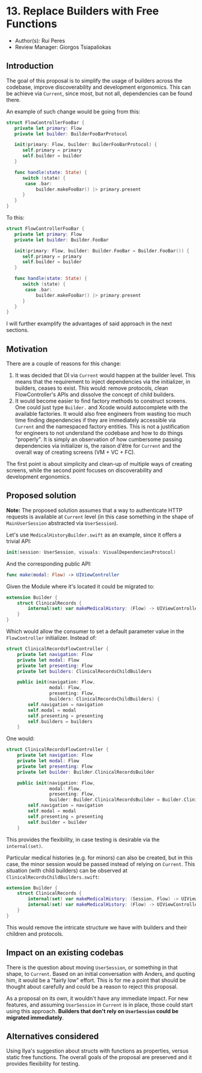# 13. Replace Builders with Free Functions

* Author(s): Rui Peres
* Review Manager: Giorgos Tsiapaliokas

## Introduction

The goal of this proposal is to simplify the usage of builders across the codebase, improve discoverability and development ergonomics. This can be achieve via `Current`, since most, but not all, dependencies can be found there. 

An example of such change would be going from this:

```swift
struct FlowControllerFooBar {
   private let primary: Flow
   private let builder: BuilderFooBarProtocol

   init(primary: Flow, builder: BuilderFooBarProtocol) {
      self.primary = primary
      self.builder = builder
   } 

   func handle(state: State) {
      switch (state) {
       case .bar: 
           builder.makeFooBar() |> primary.present
      }
   }
}
```

To this:

```swift
struct FlowControllerFooBar {
   private let primary: Flow
   private let builder: Builder.FooBar

   init(primary: Flow, builder: Builder.FooBar = Builder.FooBar()) {
      self.primary = primary
      self.builder = builder
   } 

   func handle(state: State) {
      switch (state) {
       case .bar: 
           builder.makeFooBar() |> primary.present
      }
   }
}
```

I will further examplify the advantages of said approach in the next sections.

## Motivation

There are a couple of reasons for this change:

1. It was decided that DI via `Current` would happen at the builder level. This means that the requirement to inject dependencies via the initializer, in builders, ceases to exist. This would: remove protocols, clean FlowController's APIs and dissolve the concept of child builders. 
2. It would become easier to find factory methods to construct screens. One could just type `Builder.` and Xcode would autocomplete with the available factories. It would also free engineers from wasting too much time finding dependencies if they are immediately accessible via `Current` and the namespaced factory entities. This is not a justification for engineers to not understand the codebase and how to do things "properly". It is simply an observation of how cumbersome passing dependencies via initializer is, the raison d'être for `Current` and the overall way of creating screens (VM + VC + FC). 

The first point is about simplicity and clean-up of multiple ways of creating screens, while the second point focuses on discoverability and development ergonomics.   

## Proposed solution

**Note:** The proposed solution assumes that a way to authenticate HTTP requests is available at `Current` level (in this case something in the shape of `MainUserSession` abstracted via `UserSession`).

Let's use `MedicalHistoryBuilder.swift` as an example, since it offers a trivial API: 

``` swift
init(session: UserSession, visuals: VisualDependenciesProtocol)
```

And the corresponding public API:

```swift
func make(modal: Flow) -> UIViewController
```

Given the Module where it's located it could be migrated to:

```swift
extension Builder {
    struct ClinicalRecords {
        internal(set) var makeMedicalHistory: (Flow) -> UIViewController = { _ in UIViewController() }
    }
}
```

Which would allow the consumer to set a default parameter value in the `FlowController` initializer. Instead of:

```swift
struct ClinicalRecordsFlowController {
    private let navigation: Flow
    private let modal: Flow
    private let presenting: Flow
    private let builders: ClinicalRecordsChildBuilders

    public init(navigation: Flow,
                modal: Flow,
                presenting: Flow,
                builders: ClinicalRecordsChildBuilders) {
        self.navigation = navigation
        self.modal = modal
        self.presenting = presenting
        self.builders = builders
    }
```

One would:

```swift
struct ClinicalRecordsFlowController {
    private let navigation: Flow
    private let modal: Flow
    private let presenting: Flow
    private let builder: Builder.ClinicalRecordsBuilder

    public init(navigation: Flow,
                modal: Flow,
                presenting: Flow,
                builder: Builder.ClinicalRecordsBuilder = Builder.ClinicalRecordsBuilder()) {
        self.navigation = navigation
        self.modal = modal
        self.presenting = presenting
        self.builder = builder
    }
```

This provides the flexibility, in case testing is desirable via the `internal(set)`.

Particular medical histories (e.g. for minors) can also be created, but in this case, the minor session would be passed instead of relying on `Current`. This situation (with child builders) can be observed at `ClinicalRecordsChildBuilders.swift`:

```swift
extension Builder {
    struct ClinicalRecords {
        internal(set) var makeMedicalHistory: (Session, Flow) -> UIViewController 
        internal(set) var makeMedicalHistory: (Flow) -> UIViewController
    }
}
```

This would remove the intricate structure we have with builders and their children and protocols.

## Impact on an existing codebas

There is the question about moving `UserSession`, or something in that shape, to `Current`. Based on an initial conversation with Anders, and quoting him, it would be a "fairly low" effort. This is for me a point that should be thought about carefully and could be a reason to reject this proposal. 

As a proposal on its own, it wouldn't have any immediate impact. For new features, and assuming `UserSession` in `Current` is in place, those could start using this approach. **Builders that don't rely on `UserSession` could be migrated immediately**. 

## Alternatives considered

Using Ilya's suggestion about structs with functions as properties, versus static free functions. The overall goals of the proposal are preserved and it provides flexibility for testing. 

